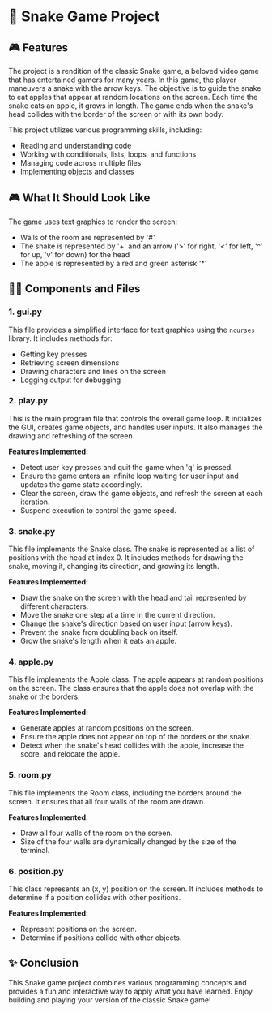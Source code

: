 # 🐍 Snake Game Project

## 🎮 Features

The project is a rendition of the classic Snake game, a beloved video game that has entertained gamers for many years. In this game, the player maneuvers a snake with the arrow keys. The objective is to guide the snake to eat apples that appear at random locations on the screen. Each time the snake eats an apple, it grows in length. The game ends when the snake's head collides with the border of the screen or with its own body.

This project utilizes various programming skills, including:
- Reading and understanding code
- Working with conditionals, lists, loops, and functions
- Managing code across multiple files
- Implementing objects and classes

## 🎮 What It Should Look Like

The game uses text graphics to render the screen:
- Walls of the room are represented by '#'
- The snake is represented by '+' and an arrow ('>' for right, '<' for left, '^' for up, 'v' for down) for the head
- The apple is represented by a red and green asterisk '*'

## 🧑‍💻 Components and Files

### 1. gui.py
This file provides a simplified interface for text graphics using the `ncurses` library. It includes methods for:
- Getting key presses
- Retrieving screen dimensions
- Drawing characters and lines on the screen
- Logging output for debugging

### 2. play.py
This is the main program file that controls the overall game loop. It initializes the GUI, creates game objects, and handles user inputs. It also manages the drawing and refreshing of the screen.

**Features Implemented:**
- Detect user key presses and quit the game when 'q' is pressed.
- Ensure the game enters an infinite loop waiting for user input and updates the game state accordingly.
- Clear the screen, draw the game objects, and refresh the screen at each iteration.
- Suspend execution to control the game speed.

### 3. snake.py
This file implements the Snake class. The snake is represented as a list of positions with the head at index 0. It includes methods for drawing the snake, moving it, changing its direction, and growing its length.

**Features Implemented:**
- Draw the snake on the screen with the head and tail represented by different characters.
- Move the snake one step at a time in the current direction.
- Change the snake's direction based on user input (arrow keys).
- Prevent the snake from doubling back on itself.
- Grow the snake's length when it eats an apple.

### 4. apple.py
This file implements the Apple class. The apple appears at random positions on the screen. The class ensures that the apple does not overlap with the snake or the borders.

**Features Implemented:**
- Generate apples at random positions on the screen.
- Ensure the apple does not appear on top of the borders or the snake.
- Detect when the snake's head collides with the apple, increase the score, and relocate the apple.

### 5. room.py
This file implements the Room class, including the borders around the screen. It ensures that all four walls of the room are drawn.

**Features Implemented:**
- Draw all four walls of the room on the screen.
- Size of the four walls are dynamically changed by the size of the terminal.

### 6. position.py
This class represents an (x, y) position on the screen. It includes methods to determine if a position collides with other positions.

**Features Implemented:**
- Represent positions on the screen.
- Determine if positions collide with other objects.


## ✨ Conclusion

This Snake game project combines various programming concepts and provides a fun and interactive way to apply what you have learned. Enjoy building and playing your version of the classic Snake game!
